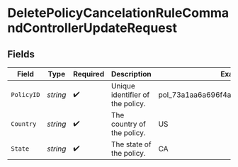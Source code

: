 # DeletePolicyCancelationRuleCommandControllerUpdateRequest


## Fields

| Field                                | Type                                 | Required                             | Description                          | Example                              |
| ------------------------------------ | ------------------------------------ | ------------------------------------ | ------------------------------------ | ------------------------------------ |
| `PolicyID`                           | *string*                             | :heavy_check_mark:                   | Unique identifier of the policy.     | pol_73a1aa6a696f4a589b3696eb6263c580 |
| `Country`                            | *string*                             | :heavy_check_mark:                   | The country of the policy.           | US                                   |
| `State`                              | *string*                             | :heavy_check_mark:                   | The state of the policy.             | CA                                   |
